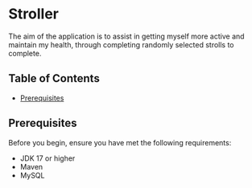 # Stroller

The aim of the application is to assist in getting myself more active and maintain my health, through completing randomly selected strolls to complete.

## Table of Contents
- [Prerequisites](#prerequisites)

## Prerequisites

Before you begin, ensure you have met the following requirements:

- JDK 17 or higher
- Maven
- MySQL
